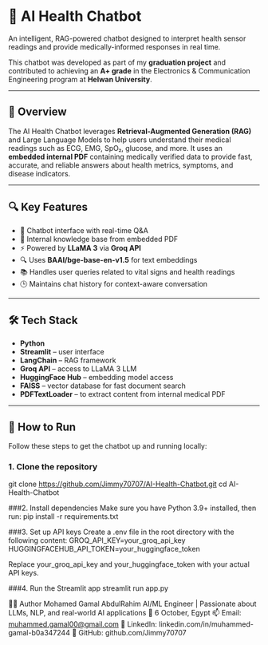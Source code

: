 # 🤖 AI Health Chatbot

An intelligent, RAG-powered chatbot designed to interpret health sensor readings and provide medically-informed responses in real time.

This chatbot was developed as part of my **graduation project** and contributed to achieving an **A+ grade** in the Electronics & Communication Engineering program at **Helwan University**.

---

## 🧠 Overview

The AI Health Chatbot leverages **Retrieval-Augmented Generation (RAG)** and Large Language Models to help users understand their medical readings such as ECG, EMG, SpO₂, glucose, and more. It uses an **embedded internal PDF** containing medically verified data to provide fast, accurate, and reliable answers about health metrics, symptoms, and disease indicators.

---

## 🔍 Key Features

- 💬 Chatbot interface with real-time Q&A  
- 🧾 Internal knowledge base from embedded PDF  
- ⚡️ Powered by **LLaMA 3** via **Groq API**  
- 🔍 Uses **BAAI/bge-base-en-v1.5** for text embeddings  
- 📚 Handles user queries related to vital signs and health readings  
- 🕒 Maintains chat history for context-aware conversation  

---

## 🛠️ Tech Stack

- **Python**
- **Streamlit** – user interface
- **LangChain** – RAG framework
- **Groq API** – access to LLaMA 3 LLM
- **HuggingFace Hub** – embedding model access
- **FAISS** – vector database for fast document search
- **PDFTextLoader** – to extract content from internal medical PDF

---

## 🚀 How to Run

Follow these steps to get the chatbot up and running locally:

### 1. Clone the repository

git clone https://github.com/Jimmy70707/AI-Health-Chatbot.git
cd AI-Health-Chatbot

###2. Install dependencies
Make sure you have Python 3.9+ installed, then run:
pip install -r requirements.txt

###3. Set up API keys
Create a .env file in the root directory with the following content:
GROQ_API_KEY=your_groq_api_key
HUGGINGFACEHUB_API_TOKEN=your_huggingface_token

Replace your_groq_api_key and your_huggingface_token with your actual API keys.

###4. Run the Streamlit app
streamlit run app.py

👨‍💻 Author
Mohamed Gamal AbdulRahim
AI/ML Engineer | Passionate about LLMs, NLP, and real-world AI applications
📍 6 October, Egypt
📫 Email: muhammed.gamal00@gmail.com
🔗 LinkedIn: linkedin.com/in/muhammed-gamal-b0a347244
🔗 GitHub: github.com/Jimmy70707
